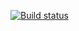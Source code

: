 [![Build status](https://ci.appveyor.com/api/projects/status/jusou4bxiwj0abx9?svg=true)](https://ci.appveyor.com/project/Evgenii/5-1-2-1-api-ci-json-schema)

